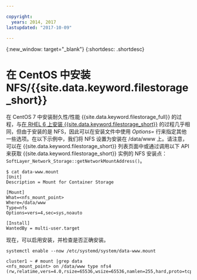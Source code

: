 ```yaml
---

copyright:
  years: 2014, 2017
lastupdated: "2017-10-09"

---
```

{:new_window: target="_blank"}
{:shortdesc: .shortdesc}

# 在 CentOS 中安装 NFS/{{site.data.keyword.filestorage_short}}

在 CentOS 7 中安装耐久性/性能 {{site.data.keyword.filestorage_full}} 的过程，与[在 RHEL 6 上安装 {{site.data.keyword.filestorage_short}}](https://console.stage1.bluemix.net/docs/infrastructure/FileStorage/accessing-file-storage-linux.html) 的过程几乎相同，但由于安装的是 NFS，因此可以在安装文件中使用 *Options=* 行来指定其他一些选项。在以下示例中，我们将 NFS 设置为安装在 /data/www 上。请注意，可以在 {{site.data.keyword.filestorage_short}} 列表页面中或通过调用以下 API 来获取 {{site.data.keyword.filestorage_short}} 实例的 NFS 安装点：`SoftLayer_Network_Storage::getNetworkMountAddress()`。

```
$ cat data-www.mount
[Unit]
Description = Mount for Container Storage

[Mount]
What=<nfs_mount_point>
Where=/data/www
Type=nfs
Options=vers=4,sec=sys,noauto

[Install]
WantedBy = multi-user.target
```

现在，可以启用安装，并检查是否正确安装。

```
systemctl enable --now /etc/systemd/system/data-www.mount

cluster1 ~ # mount |grep data
<nfs_mount_point> on /data/www type nfs4 (rw,relatime,vers=4.0,rsize=65536,wsize=65536,namlen=255,hard,proto=tcp,port=0,timeo=600,retrans=2,sec=sys,clientaddr=10.81.x.x,local_lock=none,addr=10.1.x.x)
```
